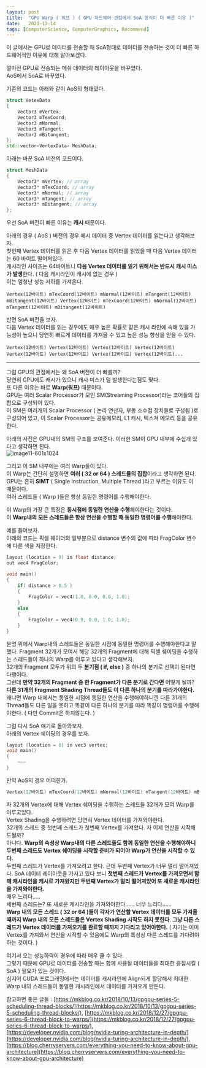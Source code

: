 ```yaml
---
layout: post
title:  "GPU Warp ( 워프 ) ( GPU 하드웨어 관점에서 SoA 방식이 더 빠른 이유 )"
date:   2021-12-14
tags: [ComputerScience, ComputerGraphics, Recommend]
---
```


이 글에서는 GPU로 데이터를 전송할 때 SoA형태로 데이터를 전송하는 것이 더 빠른 하드웨어적인 이유에 대해 알아보겠다.         

얼마전 GPU로 전송되는 메쉬 데이터의 레이아웃을 바꾸었다.      
AoS에서 SoA로 바꾸었다.     

기존의 코드는 아래와 같이 AoS의 형태였다.       

```cpp   
struct VetexData
{
    Vector3 mVertex;
    Vector3 mTexCoord;
    Vector3 mNormal;
    Vector3 mTangent;
    Vector3 mBitangent;
};
std::vector<VertexData> MeshData;
```

아래는 바꾼 SoA 버전의 코드이다.           

```cpp     
struct MeshData
{
    Vector3* mVertex; // array
    Vector3* mTexCoord; // array
    Vector3* mNormal; // array
    Vector3* mTangent; // array
    Vector3* mBitangent; // array
};
```

우선 SoA 버전이 빠른 이유는 **캐시** 때문이다.    

아래의 경우 ( AoS ) 버전의 경우 메시 데이터 중 Vertex 데이터를 읽는다고 생각해보자.        
첫번째 Vertex 데이터를 읽은 후 다음 Vertex 데이터를 읽었을 때 다음 Vertex 데이터는 60 바이트 떨어져있다.      
캐시라인 사이즈는 64바이트니 **다음 Vertex 데이터를 읽기 위해서는 반드시 캐시 미스가 발생**한다. ( 다음 캐시라인이 캐시에 없는 경우 )         
이는 엄청난 성능 저하를 가져온다.        
```
Vertex(12바이트) mTexCoord(12바이트) mNormal(12바이트) mTangent(12바이트) mBitangent(12바이트) Vertex(12바이트) mTexCoord(12바이트) mNormal(12바이트) mTangent(12바이트) mBitangent(12바이트) 
```

반면 SoA 버전을 보자.      
다음 Vertex 데이터를 읽는 경우에도 매우 높은 확률로 같은 캐시 라인에 속해 있을 가능성이 높으니 당연히 빠르게 데이터를 가져올 수 있고 높은 성능 향상을 얻을 수 있다.             
```
Vertex(12바이트) Vertex(12바이트) Vertex(12바이트) Vertex(12바이트) Vertex(12바이트) Vertex(12바이트) Vertex(12바이트) Vertex(12바이트)...
```

---------------------

그럼 GPU의 관점에서는 왜 SoA 버전이 더 빠를까?        
당연히 GPU에도 캐시가 있으니 캐시 미스가 덜 발생한다는점도 맞다.         
또 다른 이유는 바로 **Warp(워프)** 때문이다.            
GPU는 여러 Scalar Processor가 모인 SM(Streaming Processor)라는 코어들의 집합으로 구성되어 있다.       
이 SM은 여러개의 Scalar Processor ( 논리 연산자, 부동 소수점 장치들로 구성됨 )로 구성되어 있고, 이 Scalar Processor는 공유메모리, L1 캐시, 텍스쳐 메모리 등을 공유한다.        

아래의 사진은 GPU내의 SM의 구조를 보여준다. 이러한 SM이 GPU 내부에 수십개 있다고 생각하면 된다.        
![image11-601x1024](https://user-images.githubusercontent.com/33873804/145867752-3793f9c2-7212-47b5-8226-4a00e6dcbc3f.jpg)              

그리고 이 SM 내부에는 여러 Warp들이 있다.             
이 Warp는 간단히 설명하면 **여러 ( 32 or 64 ) 스레드들의 집합**이라고 생각하면 된다.        
GPU는 흔히 **SIMT** ( Single Instruction, Multiple Thread )라고 부르는 이유도 이 때문이다.       
여러 스레드들 ( Warp )들은 항상 동일한 명령어를 수행해야한다.              

이 Warp의 가장 큰 특징은 **동시점에 동일한 연산을 수행**해야한다는 것이다.       
이 **Warp내의 모든 스레드들은 항상 연산을 수행할 때 동일한 명령어를 수행**해야한다.           

예를 들어보자.        
아래의 코드는 픽셀 쉐이더의 일부분으로 distance 변수의 값에 따라 FragColor 변수에 다른 색을 저장한다.        

```cpp
layout (location = 0) in float distance; 
out vec4 FragColor;

void main()
{     
    if( distance > 0.5 )
    {
        FragColor = vec4(1.0, 0.0, 0.0, 1.0);
    }
    else
    {
        FragColor = vec4(0.0, 0.0, 1.0, 1.0);
    }
}
```
분명 위에서 Warp내의 스레드들은 동일한 시점에 동일한 명령어를 수행해야한다고 말했다. Fragment 32개가 모여서 해당 32개의 Fragment에 대해 픽셀 쉐이딩을 수행하는 스레드들이 하나의 Warp를 이루고 있다고 생각해보자.                   
32개의 Fragment 모두가 위의 두 **분기점 ( if, else )** 중 하나의 분기로 선택이 된다면 다행이다.        
그런데 **만약 32개의 Fragment 중 한 Fragment가 다른 분기로 간다면** 어떻게 될까?            
**다른 31개의 Fragment Shading Thread들도 이 다른 하나의 분기를 따라가야한다.** 왜냐면 Warp 내에서는 동일한 시점에 동일한 연산을 수행해야하니깐 다른 31개의 Thread들도 다른 일을 못하고 똑같이 다른 하나의 분기를 따라 똑같이 명령어를 수행해야한다. ( 다만 Commit은 하지않는다. )         
               
      
그럼 다시 SoA 얘기로 돌아와보자.    
아래의 Vertex 쉐이딩의 경우를 보자.        

```cpp
layout (location = 0) in vec3 vertex; 
void main()
{
    ~~~   
}
```                
             

만약 AoS의 경우 어떠한가.        

```cpp
Vertex(12바이트) mTexCoord(12바이트) mNormal(12바이트) mTangent(12바이트) mBitangent(12바이트) Vertex(12바이트) mTexCoord(12바이트) mNormal(12바이트) mTangent(12바이트) mBitangent(12바이트) 
```
자 32개의 Vertex에 대해 Vertex 쉐이딩을 수행하는 스레드들 32개가 모여 Warp를 이루고있다.        
Vertex Shading을 수행하려면 당연히 Vertex 데이터를 가져와야한다.       
32개의 스레드 중 첫번째 스레드가 첫번째 Vertex를 가져왔다. 자 이제 연산을 시작해도될까?      
아니다. **Warp의 속성상 Warp내의 다른 스레드들도 함께 동일한 연산을 수행해야하니 두번째 스레드도 Vertex 쉐이딩을 시작할 준비가 되어야 Warp가 연산을 시작할 수 있다.**            
두번째 스레드가 Vertex를 가져오려고 한다. 근데 두번째 Vertex가 너무 멀리 떨어져있다. SoA 데이터 레이아웃을 가지고 있다 보니 **첫번째 스레드가 Vertex를 가져오면서 함께 캐시라인을 캐시로 가져왔지만 두번째 Vertex가 멀리 떨어져있어 또 새로운 캐시라인을 가져와야한다.**            
매우 느리다.....           
세번째 스레드는? 또 새로운 캐시라인을 가져와야한다...... 너무 느리다......            
**Warp 내의 모든 스레드 ( 32 or 64 )들이 각자가 연산할 Vertex 데이터를 모두 가져올 때까지 Warp 내의 모든 스레드들은 Vertex Shading 시작도 하지 못한다. 그냥 다른 스레드가 Vertex 데이터를 가져오기를 완료할 때까지 기다리고 있어야한다.** ( 자기는 이미 Vertex를 가져와서 연산을 시작할 수 있음에도 Warp의 특성상 다른 스레드를 기다려야하는 것이다. )           

여기서 오는 성능하락이 경우에 따라 매우 클 수 있다.        
그렇기 때문에 GPU로 데이터를 전송할 때는 함께 사용될 데이터들을 최대한 응집시킬 ( SoA ) 필요가 있는 것이다.      
심지어 CUDA 프로그래밍에서는 데이터를 캐시라인에 Align되게 할당해서 최대한 Warp 내의 스레드들이 동일한 캐시라인에서 데이터를 가져오게 만든다.      





참고하면 좋은 글들 : [https://mkblog.co.kr/2018/10/13/gpgpu-series-5-scheduling-thread-blocks/](https://mkblog.co.kr/2018/10/13/gpgpu-series-5-scheduling-thread-blocks/), [https://mkblog.co.kr/2018/12/27/gpgpu-series-6-thread-block-to-warps/](https://mkblog.co.kr/2018/12/27/gpgpu-series-6-thread-block-to-warps/), [https://developer.nvidia.com/blog/nvidia-turing-architecture-in-depth/](https://developer.nvidia.com/blog/nvidia-turing-architecture-in-depth/), [https://blog.cherryservers.com/everything-you-need-to-know-about-gpu-architecture](https://blog.cherryservers.com/everything-you-need-to-know-about-gpu-architecture)                                        